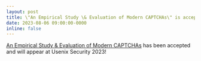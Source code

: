 ```yaml
---
layout: post
title: \"An Empirical Study \& Evaluation of Modern CAPTCHAs\" is accepted to Usenix Security 2023
date: 2023-08-06 09:00:00-0000
inline: false
---
```


[An Empirical Study & Evaluation of Modern CAPTCHAs](https://www.usenix.org/conference/usenixsecurity23/presentation/searles) has been accepted and will appear at Usenix Security 2023!
